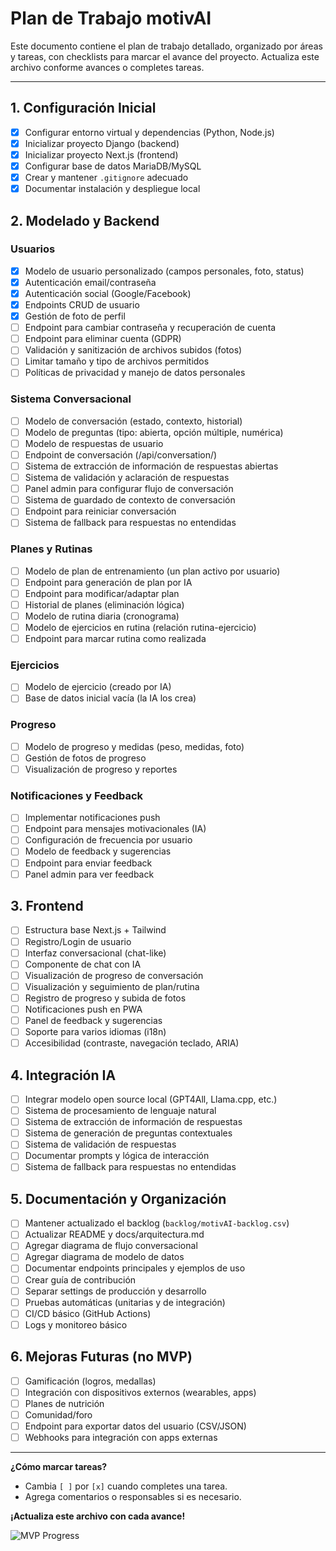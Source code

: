 # Plan de Trabajo motivAI

Este documento contiene el plan de trabajo detallado, organizado por áreas y tareas, con checklists para marcar el avance del proyecto. Actualiza este archivo conforme avances o completes tareas.

---

## 1. Configuración Inicial
- [x] Configurar entorno virtual y dependencias (Python, Node.js)
- [x] Inicializar proyecto Django (backend)
- [x] Inicializar proyecto Next.js (frontend)
- [x] Configurar base de datos MariaDB/MySQL
- [x] Crear y mantener `.gitignore` adecuado
- [x] Documentar instalación y despliegue local

## 2. Modelado y Backend
### Usuarios
- [x] Modelo de usuario personalizado (campos personales, foto, status)
- [x] Autenticación email/contraseña
- [x] Autenticación social (Google/Facebook)
- [x] Endpoints CRUD de usuario
- [x] Gestión de foto de perfil
- [ ] Endpoint para cambiar contraseña y recuperación de cuenta
- [ ] Endpoint para eliminar cuenta (GDPR)
- [ ] Validación y sanitización de archivos subidos (fotos)
- [ ] Limitar tamaño y tipo de archivos permitidos
- [ ] Políticas de privacidad y manejo de datos personales

### Sistema Conversacional
- [ ] Modelo de conversación (estado, contexto, historial)
- [ ] Modelo de preguntas (tipo: abierta, opción múltiple, numérica)
- [ ] Modelo de respuestas de usuario
- [ ] Endpoint de conversación (/api/conversation/)
- [ ] Sistema de extracción de información de respuestas abiertas
- [ ] Sistema de validación y aclaración de respuestas
- [ ] Panel admin para configurar flujo de conversación
- [ ] Sistema de guardado de contexto de conversación
- [ ] Endpoint para reiniciar conversación
- [ ] Sistema de fallback para respuestas no entendidas

### Planes y Rutinas
- [ ] Modelo de plan de entrenamiento (un plan activo por usuario)
- [ ] Endpoint para generación de plan por IA
- [ ] Endpoint para modificar/adaptar plan
- [ ] Historial de planes (eliminación lógica)
- [ ] Modelo de rutina diaria (cronograma)
- [ ] Modelo de ejercicios en rutina (relación rutina-ejercicio)
- [ ] Endpoint para marcar rutina como realizada

### Ejercicios
- [ ] Modelo de ejercicio (creado por IA)
- [ ] Base de datos inicial vacía (la IA los crea)

### Progreso
- [ ] Modelo de progreso y medidas (peso, medidas, foto)
- [ ] Gestión de fotos de progreso
- [ ] Visualización de progreso y reportes

### Notificaciones y Feedback
- [ ] Implementar notificaciones push
- [ ] Endpoint para mensajes motivacionales (IA)
- [ ] Configuración de frecuencia por usuario
- [ ] Modelo de feedback y sugerencias
- [ ] Endpoint para enviar feedback
- [ ] Panel admin para ver feedback

## 3. Frontend
- [ ] Estructura base Next.js + Tailwind
- [ ] Registro/Login de usuario
- [ ] Interfaz conversacional (chat-like)
- [ ] Componente de chat con IA
- [ ] Visualización de progreso de conversación
- [ ] Visualización y seguimiento de plan/rutina
- [ ] Registro de progreso y subida de fotos
- [ ] Notificaciones push en PWA
- [ ] Panel de feedback y sugerencias
- [ ] Soporte para varios idiomas (i18n)
- [ ] Accesibilidad (contraste, navegación teclado, ARIA)

## 4. Integración IA
- [ ] Integrar modelo open source local (GPT4All, Llama.cpp, etc.)
- [ ] Sistema de procesamiento de lenguaje natural
- [ ] Sistema de extracción de información de respuestas
- [ ] Sistema de generación de preguntas contextuales
- [ ] Sistema de validación de respuestas
- [ ] Documentar prompts y lógica de interacción
- [ ] Sistema de fallback para respuestas no entendidas

## 5. Documentación y Organización
- [ ] Mantener actualizado el backlog (`backlog/motivAI-backlog.csv`)
- [ ] Actualizar README y docs/arquitectura.md
- [ ] Agregar diagrama de flujo conversacional
- [ ] Agregar diagrama de modelo de datos
- [ ] Documentar endpoints principales y ejemplos de uso
- [ ] Crear guía de contribución
- [ ] Separar settings de producción y desarrollo
- [ ] Pruebas automáticas (unitarias y de integración)
- [ ] CI/CD básico (GitHub Actions)
- [ ] Logs y monitoreo básico

## 6. Mejoras Futuras (no MVP)
- [ ] Gamificación (logros, medallas)
- [ ] Integración con dispositivos externos (wearables, apps)
- [ ] Planes de nutrición
- [ ] Comunidad/foro
- [ ] Endpoint para exportar datos del usuario (CSV/JSON)
- [ ] Webhooks para integración con apps externas

---

**¿Cómo marcar tareas?**
- Cambia `[ ]` por `[x]` cuando completes una tarea.
- Agrega comentarios o responsables si es necesario.

**¡Actualiza este archivo con cada avance!**

![MVP Progress](https://img.shields.io/badge/MVP%20Progress-50%25-yellow) 
